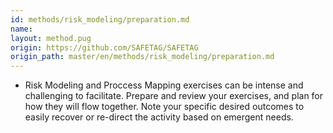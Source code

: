```yaml
---
id: methods/risk_modeling/preparation.md
name: 
layout: method.pug
origin: https://github.com/SAFETAG/SAFETAG
origin_path: master/en/methods/risk_modeling/preparation.md
---
```


* Risk Modeling and Proccess Mapping exercises can be intense and challenging to facilitate.  Prepare and review your exercises, and plan for how they will flow together. Note your specific desired outcomes to easily recover or re-direct the activity based on emergent needs.


